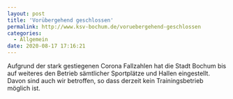 ```yaml
---
layout: post
title: 'Vorübergehend geschlossen'
permalink: http://www.ksv-bochum.de/voruebergehend-geschlossen
categories:
  - Allgemein
date: 2020-08-17 17:16:21
---
```


Aufgrund der stark gestiegenen Corona Fallzahlen hat die Stadt Bochum bis auf
weiteres den Betrieb sämtlicher Sportplätze und Hallen eingestellt. Davon sind
auch wir betroffen, so dass derzeit kein Trainingsbetrieb möglich ist.
